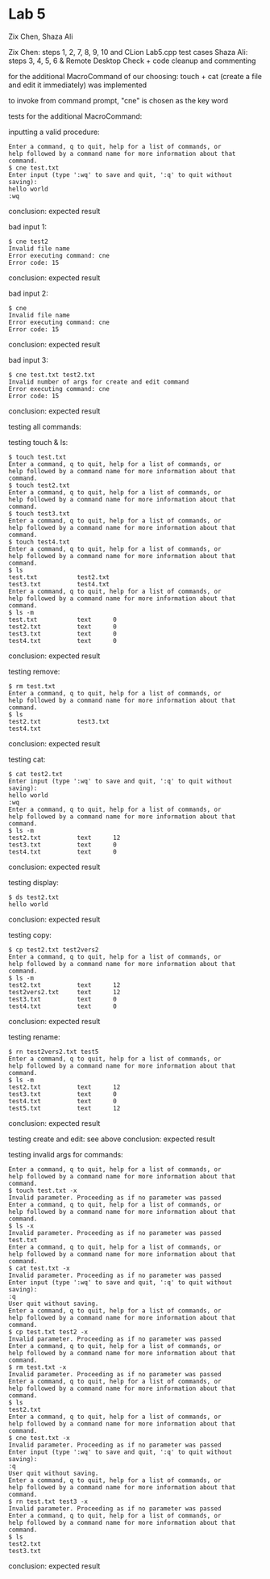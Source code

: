 # Lab 5

Zix Chen, Shaza Ali

Zix Chen: steps 1, 2, 7, 8, 9, 10 and CLion Lab5.cpp test cases
Shaza Ali: steps 3, 4, 5, 6 & Remote Desktop Check + code cleanup and commenting

for the additional MacroCommand of our choosing:
touch + cat (create a file and edit it immediately) was implemented

to invoke from command prompt, "cne" is chosen as the key word

tests for the additional MacroCommand:

inputting a valid procedure:

    Enter a command, q to quit, help for a list of commands, or
    help followed by a command name for more information about that command.
    $ cne test.txt
    Enter input (type ':wq' to save and quit, ':q' to quit without saving):
    hello world
    :wq

conclusion: expected result


bad input 1:

    $ cne test2
    Invalid file name
    Error executing command: cne
    Error code: 15

conclusion: expected result


bad input 2:

    $ cne
    Invalid file name
    Error executing command: cne
    Error code: 15

conclusion: expected result


bad input 3:

    $ cne test.txt test2.txt
    Invalid number of args for create and edit command
    Error executing command: cne
    Error code: 15

conclusion: expected result





testing all commands:


testing touch & ls:

    $ touch test.txt
    Enter a command, q to quit, help for a list of commands, or
    help followed by a command name for more information about that command.
    $ touch test2.txt
    Enter a command, q to quit, help for a list of commands, or
    help followed by a command name for more information about that command.
    $ touch test3.txt
    Enter a command, q to quit, help for a list of commands, or
    help followed by a command name for more information about that command.
    $ touch test4.txt
    Enter a command, q to quit, help for a list of commands, or
    help followed by a command name for more information about that command.
    $ ls
    test.txt           test2.txt
    test3.txt          test4.txt
    Enter a command, q to quit, help for a list of commands, or
    help followed by a command name for more information about that command.
    $ ls -m
    test.txt           text      0
    test2.txt          text      0
    test3.txt          text      0
    test4.txt          text      0

conclusion: expected result



testing remove:

    $ rm test.txt
    Enter a command, q to quit, help for a list of commands, or
    help followed by a command name for more information about that command.
    $ ls
    test2.txt          test3.txt
    test4.txt  

conclusion: expected result


testing cat:
    
    $ cat test2.txt
    Enter input (type ':wq' to save and quit, ':q' to quit without saving):
    hello world
    :wq
    Enter a command, q to quit, help for a list of commands, or
    help followed by a command name for more information about that command.
    $ ls -m
    test2.txt          text      12
    test3.txt          text      0
    test4.txt          text      0

conclusion: expected result


testing display:

    $ ds test2.txt
    hello world

conclusion: expected result


testing copy:

    $ cp test2.txt test2vers2
    Enter a command, q to quit, help for a list of commands, or
    help followed by a command name for more information about that command.
    $ ls -m
    test2.txt          text      12
    test2vers2.txt     text      12
    test3.txt          text      0
    test4.txt          text      0

conclusion: expected result


testing rename:

    $ rn test2vers2.txt test5
    Enter a command, q to quit, help for a list of commands, or
    help followed by a command name for more information about that command.
    $ ls -m
    test2.txt          text      12
    test3.txt          text      0
    test4.txt          text      0
    test5.txt          text      12

conclusion: expected result


testing create and edit: see above
conclusion: expected result


testing invalid args for commands:

    Enter a command, q to quit, help for a list of commands, or
    help followed by a command name for more information about that command.
    $ touch test.txt -x
    Invalid parameter. Proceeding as if no parameter was passed
    Enter a command, q to quit, help for a list of commands, or
    help followed by a command name for more information about that command.
    $ ls -x
    Invalid parameter. Proceeding as if no parameter was passed
    test.txt           
    Enter a command, q to quit, help for a list of commands, or
    help followed by a command name for more information about that command.
    $ cat test.txt -x
    Invalid parameter. Proceeding as if no parameter was passed
    Enter input (type ':wq' to save and quit, ':q' to quit without saving):
    :q
    User quit without saving.
    Enter a command, q to quit, help for a list of commands, or
    help followed by a command name for more information about that command.
    $ cp test.txt test2 -x
    Invalid parameter. Proceeding as if no parameter was passed
    Enter a command, q to quit, help for a list of commands, or
    help followed by a command name for more information about that command.
    $ rm test.txt -x
    Invalid parameter. Proceeding as if no parameter was passed
    Enter a command, q to quit, help for a list of commands, or
    help followed by a command name for more information about that command.
    $ ls
    test2.txt
    Enter a command, q to quit, help for a list of commands, or
    help followed by a command name for more information about that command.
    $ cne test.txt -x
    Invalid parameter. Proceeding as if no parameter was passed
    Enter input (type ':wq' to save and quit, ':q' to quit without saving):
    :q
    User quit without saving.
    Enter a command, q to quit, help for a list of commands, or
    help followed by a command name for more information about that command.
    $ rn test.txt test3 -x
    Invalid parameter. Proceeding as if no parameter was passed
    Enter a command, q to quit, help for a list of commands, or
    help followed by a command name for more information about that command.
    $ ls
    test2.txt
    test3.txt

conclusion: expected result